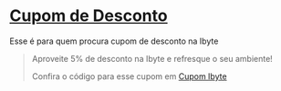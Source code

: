 # [Cupom de Desconto](https://github.com/CupomDeDesconto/Promocoes/blob/main/README.md)
Esse é para quem procura cupom de desconto na Ibyte
<blockquote cite="https://asasdodesconto.com/mais-ofertas/aproveite-5-de-desconto-na-ibyte-e-refresque-o-seu-ambiente-17076"><p>Aproveite 5% de desconto na Ibyte e refresque o seu ambiente!</p><footer>Confira o código para esse cupom em <a href="https://asasdodesconto.com/mais-ofertas/aproveite-5-de-desconto-na-ibyte-e-refresque-o-seu-ambiente-17076">Cupom Ibyte</a></footer></blockquote>